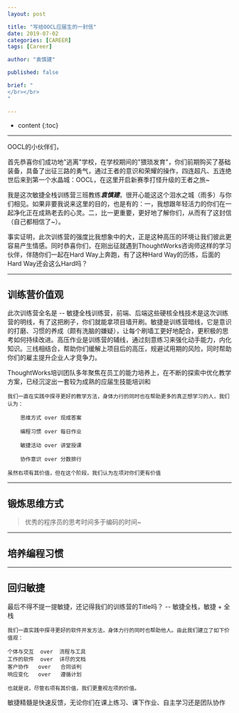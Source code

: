 ```yaml
---
layout: post

title: "写给OOCL应届生的一封信"
date: 2019-07-02
categories: [CAREER]
tags: [Career]

author: "袁慎建"

published: false

brief: "
</br></br>
"

---
```


* content
{:toc}

---


OOCL的小伙伴们，

首先恭喜你们成功地"逃离"学校，在学校期间的"猥琐发育"，你们前期购买了基础装备，具备了出征三路的勇气，通过王者的意识和荣耀的操作，四连超凡、五连绝世后来到第一个水晶城：OOCL，在这里开启新赛季打怪升级的王者之旅~

我是这次敏捷全栈训练营三班教练***袁慎建***，很开心能这这个泪水之城（雨多）与你们相见。如果非要我说来这里的目的，也是有的：一，我想跟年轻活力的你们在一起净化正在成熟老去的心灵。二，比一更重要，更好地了解你们，从而有了这封信（自己都相信了~）。


事实证明，此次训练营的强度比我想象中的大，正是这种高压的环境让我们彼此更容易产生情感。同时恭喜你们，在刚出征就遇到ThoughtWorks咨询师这样的学习伙伴，伴随你们一起在Hard Way上奔跑，有了这种Hard Way的历练，后面的Hard Way还会这么Hard吗？


---

## 训练营价值观
此次训练营全名是 -- 敏捷全栈训练营，前端、后端这些硬核全栈技术是这次训练营的明线，有了这把刷子，你们就能拿项目墙开刷。敏捷是训练营暗线，它是意识的打磨、习惯的养成（颇有洗脑的嫌疑），让每个刷墙工更好地配合，更积极的思考如何持续改进。高压作业是训练营的辅线，通过刻意练习来强化动手能力，内化知识。三线相结合，帮助你们缓解上项目后的高压，规避试用期的风险，同时帮助你们的雇主提升企业人才竞争力。


ThoughtWorks培训团队多年聚焦在员工的能力培养上，在不断的探索中优化教学方案，已经沉淀出一套较为成熟的应届生技能培训和

```
我们一直在实践中探寻更好的教学方法，身体力行的同时也在帮助更多的真正想学习的人，我们认为：

    思维方式 over 现成答案

    编程习惯 over 每日作业

    敏捷活动 over 讲堂授课

    协作意识 over 分数排行

虽然右项有其价值，但在这个阶段，我们认为左项对你们更有价值
```

---

## 锻炼思维方式
> 优秀的程序员的思考时间多于编码的时间~


---

## 培养编程习惯


---
## 回归敏捷
最后不得不提一提敏捷，还记得我们的训练营的Title吗？ -- 敏捷全栈，敏捷 + 全栈


```
我们一直实践中探寻更好的软件开发方法，身体力行的同时也帮助他人。由此我们建立了如下价值观：

个体与交互  over  流程与工具
工作的软件  over  详尽的文档
客户协作   over   合同谈判
响应变化   over   遵循计划

也就是说，尽管右项有其价值，我们更重视左项的价值。
```

敏捷精髓是快速反馈，无论你们在课上练习、课下作业、自主学习还是团队协作




















